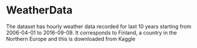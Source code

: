 # WeatherData
The dataset has hourly weather data recorded for last 10 years starting from 2006-04-01 to 2016-09-09. It corresponds to Finland, a country in the Northern Europe and this is downloaded from Kaggle 
